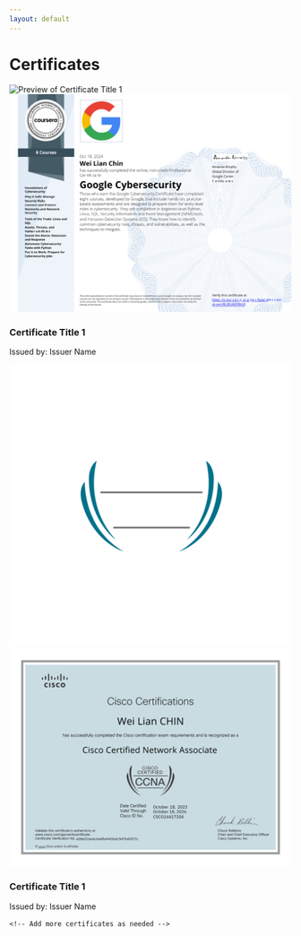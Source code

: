 ```yaml
---
layout: default
---
```


# Certificates
<section id="certificates">

  <div class="certificate-list">
    <div class="certificate-item">
      <img src="https://images.credly.com/size/680x680/images/0bf0f2da-a699-4c82-82e2-56dcf1f2e1c7/image.png" alt="Preview of Certificate Title 1" class="preview">
      <img src="assets/images/GoogleCybersecurity.png" alt="Completed Certificate Title 1" class="completed">
      <div class="certificate-details">
        <h3>Certificate Title 1</h3>
        <p>Issued by: Issuer Name</p>
      </div>
    </div>
    <div class="certificate-item">
      <img src="assets/images/CCNAlogo.png" alt="Preview of Certificate Title 1" class="preview">
      <img src="assets/images/CCNA.png" alt="Completed Certificate Title 1" class="completed">
      <div class="certificate-details">
        <h3>Certificate Title 1</h3>
        <p>Issued by: Issuer Name</p>
      </div>
    </div>

    <!-- Add more certificates as needed -->
  </div>
</section>

